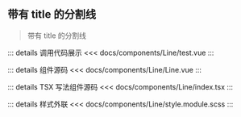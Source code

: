 ## 带有 title 的分割线

> 带有 title 的分割线

<script setup lang="ts">
import testLine from "/components/Line/test.vue"
</script>

<testLine></testLine>

::: details 调用代码展示
<<< docs/components/Line/test.vue
:::

::: details 组件源码
<<< docs/components/Line/Line.vue
:::

::: details TSX 写法组件源码
<<< docs/components/Line/index.tsx
:::

::: details 样式外联
<<< docs/components/Line/style.module.scss
:::
